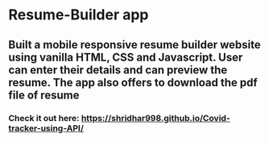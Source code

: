 # Resume-Builder app
## Built a mobile responsive resume builder website using vanilla HTML, CSS and Javascript. User can enter their details and can preview the resume. The app also offers to download the pdf file of resume
### Check it out here: https://shridhar998.github.io/Covid-tracker-using-API/
